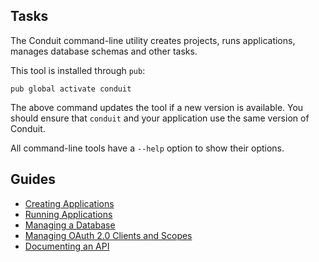 ## Tasks

The Conduit command-line utility creates projects, runs applications, manages database schemas and other tasks.

This tool is installed through `pub`:

```
pub global activate conduit
```

The above command updates the tool if a new version is available. You should ensure that `conduit` and your application use the same version of Conduit.

All command-line tools have a `--help` option to show their options.

## Guides

- [Creating Applications](create.md)
- [Running Applications](running.md)
- [Managing a Database](../db/db_tools.md)
- [Managing OAuth 2.0 Clients and Scopes](../auth/cli.md)
- [Documenting an API](document.md)
